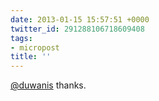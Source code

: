```yaml
---
date: 2013-01-15 15:57:51 +0000
twitter_id: 291288106718609408
tags:
- micropost
title: ''
---
```


[@duwanis](https://twitter.com/duwanis) thanks.
